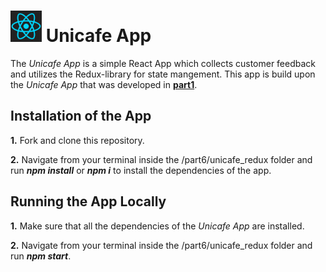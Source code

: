 <h1>
<img src="https://raw.githubusercontent.com/katerina-tziala/fullstackopen2019/master/documentation_images/react_logo.png" alt="react logo" width="50" height="50">
Unicafe App<br/>
</h1>

The *Unicafe App* is a simple React App which collects customer feedback and utilizes the Redux-library for state mangement. This app is build upon the
*Unicafe App* that was developed in [**part1**](https://github.com/katerina-tziala/fullstackopen2019/tree/master/part1/unicafe).

## Installation of the App
**1.** Fork and clone this repository.

**2.** Navigate from your terminal inside the /part6/unicafe_redux folder and run ***npm install*** or ***npm i*** to install the dependencies of the app.

## Running the App Locally
**1.** Make sure that all the dependencies of the *Unicafe App* are installed.

**2.** Navigate from your terminal inside the /part6/unicafe_redux folder and run ***npm start***.
